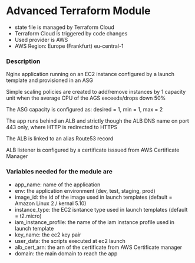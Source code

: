 # Advanced Terraform Module

 * state file is managed by Terraform Cloud
 * Terraform Cloud is triggered by code changes
 * Used provider is AWS
 * AWS Region: Europe (Frankfurt) eu-central-1


### Description
Nginx application running on an EC2 instance configured by a launch template and provisioned in an ASG

Simple scaling policies are created to add/remove instances by 1 capacity unit when the average CPU of the AGS exceeds/drops down 50%

The ASG capacity is configured as: desired = 1, min = 1, max = 2

The app runs behind an ALB and strictly though the ALB DNS name on port 443 only, where HTTP is redirected to HTTPS

The ALB is linked to an alias Route53 record 

ALB listener is configured by a certificate isssued from AWS Certificate Manager
 

### Variables needed for the module are
 + app_name: name of the application
 + env: the application environment (dev, test, staging, prod)
 + image_id: the id of the image used in launch templates (default = Amazon Linux 2 / kernal 5.10)
 + instance_type: the EC2 isntance type used in launch templates (default = t2.micro)
 + iam_instance_profile: the name of the iam instance profile used in launch template
 + key_name: the ec2 key pair
 + user_data: the scripts executed at ec2 launch
 + alb_cert_arn: the arn of the certificate from AWS Certificate manager
 + domain: the main domain to reach the app